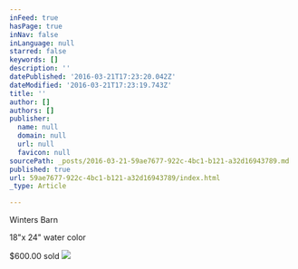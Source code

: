 ```yaml
---
inFeed: true
hasPage: true
inNav: false
inLanguage: null
starred: false
keywords: []
description: ''
datePublished: '2016-03-21T17:23:20.042Z'
dateModified: '2016-03-21T17:23:19.743Z'
title: ''
author: []
authors: []
publisher:
  name: null
  domain: null
  url: null
  favicon: null
sourcePath: _posts/2016-03-21-59ae7677-922c-4bc1-b121-a32d16943789.md
published: true
url: 59ae7677-922c-4bc1-b121-a32d16943789/index.html
_type: Article

---
```

Winters Barn

18"x 24" water color

$600.00 sold
![](https://the-grid-user-content.s3-us-west-2.amazonaws.com/5fc36332-60c9-4e92-aaba-a6701b929753.jpg)